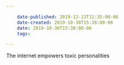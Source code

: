```yaml
---

    date-published: 2019-12-13T11:35:00-06
    date-created: 2019-10-30T15:38:00-06
    date: 2019-10-30T15:38:00-06
    tags:

---
```


The internet empowers toxic personalities